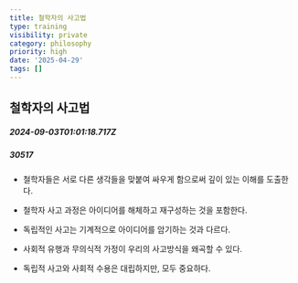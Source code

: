 ```yaml
---
title: 철학자의 사고법
type: training
visibility: private
category: philosophy
priority: high
date: '2025-04-29'
tags: []
---
```

## 철학자의 사고법
##### 2024-09-03T01:01:18.717Z
##### 30517

<ul class="list-disc"><li><p>철학자들은 서로 다른 생각들을 맞붙여 싸우게 함으로써 깊이 있는 이해를 도출한다.</p></li><li><p>철학자 사고 과정은 아이디어를 해체하고 재구성하는 것을 포함한다.</p></li><li><p>독립적인 사고는 기계적으로 아이디어를 암기하는 것과 다르다.</p></li><li><p>사회적 유행과 무의식적 가정이 우리의 사고방식을 왜곡할 수 있다.</p></li><li><p>독립적 사고와 사회적 수용은 대립하지만, 모두 중요하다.</p></li></ul><p></p><div class="bookmark" data="{&quot;metadata&quot;:{&quot;title&quot;:&quot;How Philosophers Think - David Perell&quot;,&quot;description&quot;:&quot;David explains how philosophers think and how you can use their techniques to improve your own thinking. Read here.&quot;,&quot;language&quot;:&quot;en&quot;,&quot;type&quot;:&quot;article&quot;,&quot;url&quot;:&quot;https://perell.com/essay/how-philosophers-think/&quot;,&quot;provider&quot;:&quot;David Perell&quot;,&quot;modified&quot;:&quot;2022-01-12T19:23:09.000Z&quot;,&quot;robots&quot;:[&quot;index&quot;,&quot;follow&quot;,&quot;max-image-preview:large&quot;,&quot;max-snippet:-1&quot;,&quot;max-video-preview:-1&quot;],&quot;twitter&quot;:&quot;@david_perell&quot;,&quot;image&quot;:&quot;https://149483024.v2.pressablecdn.com/wp-content/uploads/2021/06/5966894496_be9d8ecd18_o.jpg&quot;,&quot;icon&quot;:&quot;https://i0.wp.com/perell.com/wp-content/uploads/2020/12/cropped-dp_square-1.png?fit=192%2C192&amp;ssl=1&quot;}}"></div><p></p>
